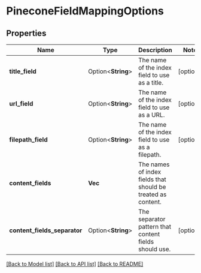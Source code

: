 # PineconeFieldMappingOptions

## Properties

Name | Type | Description | Notes
------------ | ------------- | ------------- | -------------
**title_field** | Option<**String**> | The name of the index field to use as a title. | [optional]
**url_field** | Option<**String**> | The name of the index field to use as a URL. | [optional]
**filepath_field** | Option<**String**> | The name of the index field to use as a filepath. | [optional]
**content_fields** | **Vec<String>** | The names of index fields that should be treated as content. | 
**content_fields_separator** | Option<**String**> | The separator pattern that content fields should use. | [optional]

[[Back to Model list]](../README.md#documentation-for-models) [[Back to API list]](../README.md#documentation-for-api-endpoints) [[Back to README]](../README.md)


